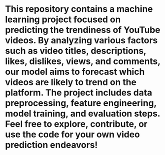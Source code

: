# This repository contains a machine learning project focused on predicting the trendiness of YouTube videos. By analyzing various factors such as video titles, descriptions, likes, dislikes, views, and comments, our model aims to forecast which videos are likely to trend on the platform. The project includes data preprocessing, feature engineering, model training, and evaluation steps. Feel free to explore, contribute, or use the code for your own video prediction endeavors!
